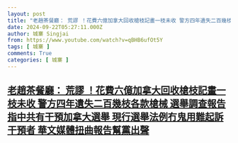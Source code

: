```yaml
---
layout: post
title: "老趙茶餐廳： 荒謬 ！花費六億加拿大回收槍枝記畫一枝未收 警方四年遺失二百幾枝各款槍械 選舉調查報告指中共有干預加拿大選舉 現行選舉法例冇鬼用難起訴干預者 華文媒體扭曲報告幫黨出聲"
date: 2024-09-22T05:27:11.000Z
author: 城寨 Singjai
from: https://www.youtube.com/watch?v=qBHB6ufOt5Y
tags: [ 城寨 ]
comments: True
categories: [ 城寨 ]
---
```

<!--1726982831000-->
[老趙茶餐廳： 荒謬 ！花費六億加拿大回收槍枝記畫一枝未收 警方四年遺失二百幾枝各款槍械 選舉調查報告指中共有干預加拿大選舉 現行選舉法例冇鬼用難起訴干預者 華文媒體扭曲報告幫黨出聲](https://www.youtube.com/watch?v=qBHB6ufOt5Y)
------

<div>

</div>
